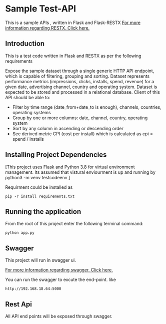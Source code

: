 
# Sample Test-API
This is a sample APIs , written in Flask and Flask-RESTX
[For more information regarding RESTX. Click here.](https://flask-restx.readthedocs.io/en/latest/index.html)

Introduction
------------
This is a test code written in Flask and RESTX as per the following requirements

Expose the sample dataset through a single generic HTTP API endpoint, which is capable of filtering, grouping and sorting.
Dataset represents performance metrics (impressions, clicks, installs, spend, revenue) for a given date, advertising channel, country and operating system.
Dataset is expected to be stored and processed in a relational database.
Client of this API should be able to:

- Filter by time range (date_from+date_to is enough), channels, countries, operating systems
- Group by one or more columns: date, channel, country, operating system
- Sort by any column in ascending or descending order
- See derived metric CPI (cost per install) which is calculated as cpi = spend / installs


Installing Project Dependencies
----- 
[This project uses Flask and Python 3.8 for virtual environment management. Its assumed that vistural enviourment is up and running by python3 -m venv testcodeenv ]

Requirment could be installed as

`pip -r install requirements.txt`

Running the application
-----

From the root of this project enter the following terminal command:

`python app.py`


Swagger
-----
This project will run in swagger ui.  

[For more information regarding swagger. Click here.](https://swagger.io/)

You can run the swagger to excute the end-point. like

`http://192.168.18.64:5000`


Rest Api 
-----
All API end points will be exposed through swagger.